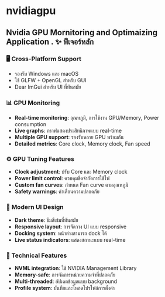 # nvidiagpu
Nvidia GPU Mornitoring and Optimaizing Application .
✨ ฟีเจอร์หลัก
-------------

### 🖥️ **Cross-Platform Support**

-   รองรับ Windows และ macOS
-   ใช้ GLFW + OpenGL สำหรับ GUI
-   Dear ImGui สำหรับ UI ที่ทันสมัย

### 📊 **GPU Monitoring**

-   **Real-time monitoring**: อุณหภูมิ, การใช้งาน GPU/Memory, Power consumption
-   **Live graphs**: กราฟแสดงประสิทธิภาพแบบ real-time
-   **Multiple GPU support**: รองรับหลาย GPU พร้อมกัน
-   **Detailed metrics**: Core clock, Memory clock, Fan speed

### ⚙️ **GPU Tuning Features**

-   **Clock adjustment**: ปรับ Core และ Memory clock
-   **Power limit control**: ควบคุมขีดจำกัดการใช้ไฟ
-   **Custom fan curves**: กำหนด Fan curve ตามอุณหภูมิ
-   **Safety warnings**: คำเตือนความปลอดภัย

### 🎨 **Modern UI Design**

-   **Dark theme**: ธีมสีเข้มที่ทันสมัย
-   **Responsive layout**: การจัดวาง UI แบบ responsive
-   **Docking system**: หน้าต่างสามารถ dock ได้
-   **Live status indicators**: แสดงสถานะแบบ real-time

### 🔧 **Technical Features**

-   **NVML integration**: ใช้ NVIDIA Management Library
-   **Memory-safe**: การจัดการหน่วยความจำที่ปลอดภัย
-   **Multi-threaded**: อัปเดตข้อมูลแบบ background
-   **Profile system**: บันทึกและโหลดโปรไฟล์การตั้งค่า
